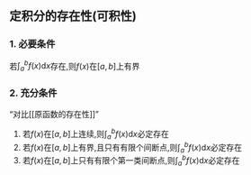 ## 定积分的存在性(可积性)

### 1. 必要条件

若$\int_a^b f(x)\mathrm{d}x$存在,则$f(x)$在$[a,b]$上有界

### 2. 充分条件

<q>对比[[原函数的存在性]]</q>

1. 若$f(x)$在$[a,b]$上连续,则$\int_a^b f(x)\mathrm{d}x$必定存在
2. 若$f(x)$在$[a,b]$上有界,且只有有限个间断点,则$\int_a^b f(x)\mathrm{d}x$必定存在
3. 若$f(x)$在$[a,b]$上只有有限个第一类间断点,则$\int_a^b f(x)\mathrm{d}x$必定存在
